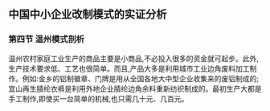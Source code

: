 ## 中国中小企业改制模式的实证分析

### 第四节 温州模式剖析

温州农村家庭工业生产的商品主要是小商品,不必投入很多的资金就可起步。此外,生产技术要求低、工艺也很简单。而且,产品大多是利用城市工业边角废料加工制作。例如:金乡的铝制徽章、门牌是用从全国各地大中型企业收集来的废铝制成的;宜山再生腈纶衣裤是利用外地企业腈纶边角余料重新纺织制成的。最初生产大都是手工制作,即使买一台简单的机械,也只需几十元、几百元。